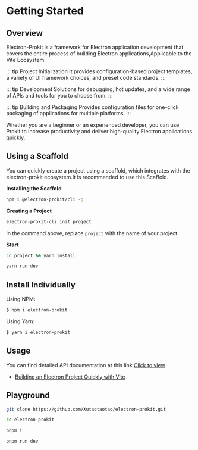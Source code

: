 # Getting Started

## Overview

Electron-Prokit is a framework for Electron application development that covers the entire process of building Electron applications,Applicable to the Vite Ecosystem.

::: tip Project Initialization
It provides configuration-based project templates, a variety of UI framework choices, and preset code standards.
:::

::: tip Development
Solutions for debugging, hot updates, and a wide range of APIs and tools for you to choose from.
:::

::: tip Building and Packaging
Provides configuration files for one-click packaging of applications for multiple platforms.
:::

Whether you are a beginner or an experienced developer, you can use Prokit to increase productivity and deliver high-quality Electron applications quickly.

## Using a Scaffold

You can quickly create a project using a scaffold, which integrates with the electron-prokit ecosystem.It is recommended to use this Scaffold.

**Installing the Scaffold**

```bash
npm i @electron-prokit/cli -g
```

**Creating a Project**

```bash
electron-prokit-cli init project
```

In the command above, replace `project` with the name of your project.

**Start**

```bash
cd project && yarn install

yarn run dev
```

## Install Individually

Using NPM:

```bash
$ npm i electron-prokit
```

Using Yarn:

```bash
$ yarn i electron-prokit
```

## Usage

You can find detailed API documentation at this link:<a href="https://xutaotaotao.github.io/electron-prokit" target="_blank">Click to view</a>

- <a href="https://xutaotaotao.github.io/electron-prokit/tutorials/create-vite-electron-service.html" target="_blank">Building an Electron Project Quickly with Vite</a>


## Playground

```bash
git clone https://github.com/Xutaotaotao/electron-prokit.git

cd electron-prokit

pnpm i 

pnpm run dev

```
